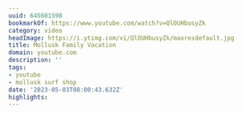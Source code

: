 ```yaml
---
uuid: 645601598
bookmarkOf: https://www.youtube.com/watch?v=QlOUHbusyZk
category: video
headImage: https://i.ytimg.com/vi/QlOUHbusyZk/maxresdefault.jpg
title: Mollusk Family Vacation
domain: youtube.com
description: ''
tags:
- youtube
- mollusk surf shop
date: '2023-05-03T08:00:43.632Z'
highlights:
---
```




